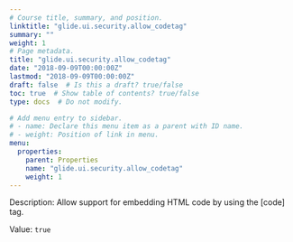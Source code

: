 ```yaml
---
# Course title, summary, and position.
linktitle: "glide.ui.security.allow_codetag"
summary: ""
weight: 1
# Page metadata.
title: "glide.ui.security.allow_codetag"
date: "2018-09-09T00:00:00Z"
lastmod: "2018-09-09T00:00:00Z"
draft: false  # Is this a draft? true/false
toc: true  # Show table of contents? true/false
type: docs  # Do not modify.

# Add menu entry to sidebar.
# - name: Declare this menu item as a parent with ID name.
# - weight: Position of link in menu.
menu:
  properties:
    parent: Properties
    name: "glide.ui.security.allow_codetag"
    weight: 1
---
```


Description: Allow support for embedding HTML code by using the [code] tag.


Value: `true`